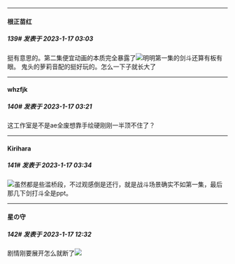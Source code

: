 

*****

####  根正苗红  
##### 139#       发表于 2023-1-17 03:03

挺有意思的。第二集便宜动画的本质完全暴露了<img src="https://static.saraba1st.com/image/smiley/face2017/003.png" referrerpolicy="no-referrer">明明第一集的剑斗还算有板有眼。
鬼头的萝莉音配的挺好玩的。怎么一下子就长大了



*****

####  whzfjk  
##### 140#       发表于 2023-1-17 03:21

这工作室是不是ae全废想靠手绘硬刚刚一半顶不住了？



*****

####  Kirihara  
##### 141#       发表于 2023-1-17 03:34

<img src="https://static.saraba1st.com/image/smiley/face2017/068.png" referrerpolicy="no-referrer">虽然都是些滥桥段，不过观感倒是还行，就是战斗场景确实不如第一集，最后那几下剑打斗全是ppt。



*****

####  星の守  
##### 142#       发表于 2023-1-17 12:32

剧情刚要展开怎么就断了<img src="https://static.saraba1st.com/image/smiley/face2017/211.gif" referrerpolicy="no-referrer">

